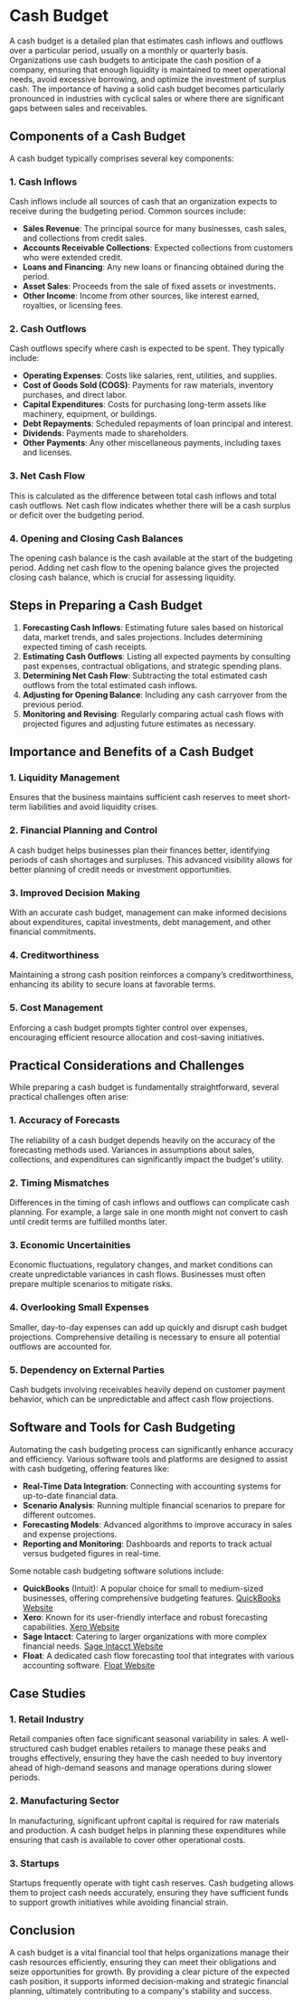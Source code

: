 # Cash Budget

A cash budget is a detailed plan that estimates cash inflows and outflows over a particular period, usually on a monthly or quarterly basis. Organizations use cash budgets to anticipate the cash position of a company, ensuring that enough liquidity is maintained to meet operational needs, avoid excessive borrowing, and optimize the investment of surplus cash. The importance of having a solid cash budget becomes particularly pronounced in industries with cyclical sales or where there are significant gaps between sales and receivables.

## Components of a Cash Budget

A cash budget typically comprises several key components:

### 1. **Cash Inflows**

Cash inflows include all sources of cash that an organization expects to receive during the budgeting period. Common sources include:

- **Sales Revenue**: The principal source for many businesses, cash sales, and collections from credit sales.
- **Accounts Receivable Collections**: Expected collections from customers who were extended credit.
- **Loans and Financing**: Any new loans or financing obtained during the period.
- **Asset Sales**: Proceeds from the sale of fixed assets or investments.
- **Other Income**: Income from other sources, like interest earned, royalties, or licensing fees.

### 2. **Cash Outflows**

Cash outflows specify where cash is expected to be spent. They typically include:
  
- **Operating Expenses**: Costs like salaries, rent, utilities, and supplies.
- **Cost of Goods Sold (COGS)**: Payments for raw materials, inventory purchases, and direct labor.
- **Capital Expenditures**: Costs for purchasing long-term assets like machinery, equipment, or buildings.
- **Debt Repayments**: Scheduled repayments of loan principal and interest.
- **Dividends**: Payments made to shareholders.
- **Other Payments**: Any other miscellaneous payments, including taxes and licenses.

### 3. **Net Cash Flow**

This is calculated as the difference between total cash inflows and total cash outflows. Net cash flow indicates whether there will be a cash surplus or deficit over the budgeting period.

### 4. **Opening and Closing Cash Balances**

The opening cash balance is the cash available at the start of the budgeting period. Adding net cash flow to the opening balance gives the projected closing cash balance, which is crucial for assessing liquidity.

## Steps in Preparing a Cash Budget

1. **Forecasting Cash Inflows**: Estimating future sales based on historical data, market trends, and sales projections. Includes determining expected timing of cash receipts.
2. **Estimating Cash Outflows**: Listing all expected payments by consulting past expenses, contractual obligations, and strategic spending plans.
3. **Determining Net Cash Flow**: Subtracting the total estimated cash outflows from the total estimated cash inflows.
4. **Adjusting for Opening Balance**: Including any cash carryover from the previous period.
5. **Monitoring and Revising**: Regularly comparing actual cash flows with projected figures and adjusting future estimates as necessary.

## Importance and Benefits of a Cash Budget

### 1. **Liquidity Management**

Ensures that the business maintains sufficient cash reserves to meet short-term liabilities and avoid liquidity crises.

### 2. **Financial Planning and Control**

A cash budget helps businesses plan their finances better, identifying periods of cash shortages and surpluses. This advanced visibility allows for better planning of credit needs or investment opportunities.

### 3. **Improved Decision Making**

With an accurate cash budget, management can make informed decisions about expenditures, capital investments, debt management, and other financial commitments.

### 4. **Creditworthiness**

Maintaining a strong cash position reinforces a company’s creditworthiness, enhancing its ability to secure loans at favorable terms.

### 5. **Cost Management**

Enforcing a cash budget prompts tighter control over expenses, encouraging efficient resource allocation and cost-saving initiatives.

## Practical Considerations and Challenges

While preparing a cash budget is fundamentally straightforward, several practical challenges often arise:

### 1. **Accuracy of Forecasts**

The reliability of a cash budget depends heavily on the accuracy of the forecasting methods used. Variances in assumptions about sales, collections, and expenditures can significantly impact the budget's utility.

### 2. **Timing Mismatches**

Differences in the timing of cash inflows and outflows can complicate cash planning. For example, a large sale in one month might not convert to cash until credit terms are fulfilled months later.

### 3. **Economic Uncertainities**

Economic fluctuations, regulatory changes, and market conditions can create unpredictable variances in cash flows. Businesses must often prepare multiple scenarios to mitigate risks.

### 4. **Overlooking Small Expenses**

Smaller, day-to-day expenses can add up quickly and disrupt cash budget projections. Comprehensive detailing is necessary to ensure all potential outflows are accounted for.

### 5. **Dependency on External Parties**

Cash budgets involving receivables heavily depend on customer payment behavior, which can be unpredictable and affect cash flow projections.

## Software and Tools for Cash Budgeting

Automating the cash budgeting process can significantly enhance accuracy and efficiency. Various software tools and platforms are designed to assist with cash budgeting, offering features like:

- **Real-Time Data Integration**: Connecting with accounting systems for up-to-date financial data.
- **Scenario Analysis**: Running multiple financial scenarios to prepare for different outcomes.
- **Forecasting Models**: Advanced algorithms to improve accuracy in sales and expense projections.
- **Reporting and Monitoring**: Dashboards and reports to track actual versus budgeted figures in real-time.

Some notable cash budgeting software solutions include:

- **QuickBooks** (Intuit): A popular choice for small to medium-sized businesses, offering comprehensive budgeting features. [QuickBooks Website](https://quickbooks.intuit.com)
- **Xero**: Known for its user-friendly interface and robust forecasting capabilities. [Xero Website](https://www.xero.com)
- **Sage Intacct**: Catering to larger organizations with more complex financial needs. [Sage Intacct Website](https://www.sageintacct.com)
- **Float**: A dedicated cash flow forecasting tool that integrates with various accounting software. [Float Website](https://www.floatapp.com)

## Case Studies

### 1. **Retail Industry**

Retail companies often face significant seasonal variability in sales. A well-structured cash budget enables retailers to manage these peaks and troughs effectively, ensuring they have the cash needed to buy inventory ahead of high-demand seasons and manage operations during slower periods.

### 2. **Manufacturing Sector**

In manufacturing, significant upfront capital is required for raw materials and production. A cash budget helps in planning these expenditures while ensuring that cash is available to cover other operational costs.

### 3. **Startups**

Startups frequently operate with tight cash reserves. Cash budgeting allows them to project cash needs accurately, ensuring they have sufficient funds to support growth initiatives while avoiding financial strain.

## Conclusion

A cash budget is a vital financial tool that helps organizations manage their cash resources efficiently, ensuring they can meet their obligations and seize opportunities for growth. By providing a clear picture of the expected cash position, it supports informed decision-making and strategic financial planning, ultimately contributing to a company's stability and success.